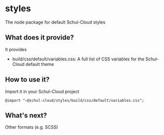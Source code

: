 # styles
The node package for default Schul-Cloud styles

## What does it provide?

It provides 

- build/css/default/variables.css: A full list of CSS variables for the Schul-Cloud default theme

## How to use it?

Import it in your Schul-Cloud project 

``@import "~@schul-cloud/styles/build/css/default/variables.css";``

## What's next?

Other formats (e.g. SCSS) 
